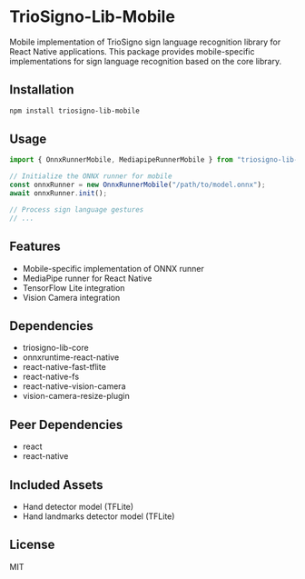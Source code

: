 # TrioSigno-Lib-Mobile

Mobile implementation of TrioSigno sign language recognition library for React Native applications. This package provides mobile-specific implementations for sign language recognition based on the core library.

## Installation

```bash
npm install triosigno-lib-mobile
```

## Usage

```typescript
import { OnnxRunnerMobile, MediapipeRunnerMobile } from "triosigno-lib-mobile";

// Initialize the ONNX runner for mobile
const onnxRunner = new OnnxRunnerMobile("/path/to/model.onnx");
await onnxRunner.init();

// Process sign language gestures
// ...
```

## Features

- Mobile-specific implementation of ONNX runner
- MediaPipe runner for React Native
- TensorFlow Lite integration
- Vision Camera integration

## Dependencies

- triosigno-lib-core
- onnxruntime-react-native
- react-native-fast-tflite
- react-native-fs
- react-native-vision-camera
- vision-camera-resize-plugin

## Peer Dependencies

- react
- react-native

## Included Assets

- Hand detector model (TFLite)
- Hand landmarks detector model (TFLite)

## License

MIT
